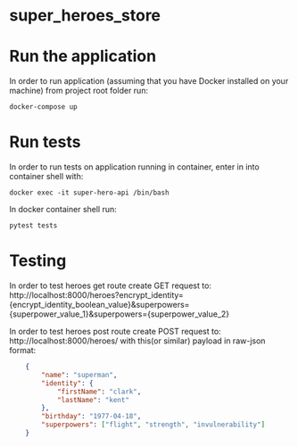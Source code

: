 # super_heroes_store

# Run the application
In order to run application (assuming that you have Docker installed on your machine) from project root folder run:
```shell
docker-compose up
```

# Run tests
In order to run tests on application running in container, enter in into container shell with:
```shell
docker exec -it super-hero-api /bin/bash
```
In docker container shell run:
```shell
pytest tests
```

# Testing
In order to test heroes get route create GET request to:
http://localhost:8000/heroes?encrypt_identity={encrypt_identity_boolean_value}&superpowers={superpower_value_1}&superpowers={superpower_value_2}

In order to test heroes post route create POST request to:
http://localhost:8000/heroes/
with this(or similar) payload in raw-json format:
```json
    {
        "name": "superman",
        "identity": {
            "firstName": "clark",
            "lastName": "kent"
        },
        "birthday": "1977-04-18",
        "superpowers": ["flight", "strength", "invulnerability"]
    }
```
